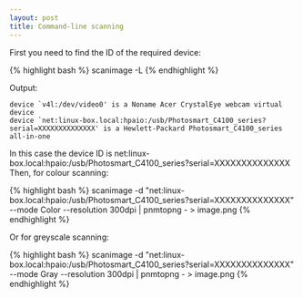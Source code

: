 ```yaml
---
layout: post
title: Command-line scanning
---
```


First you need to find the ID of the required device: 
    
{% highlight bash %}
scanimage -L
{% endhighlight %}

Output: 

    device `v4l:/dev/video0' is a Noname Acer CrystalEye webcam virtual device
    device `net:linux-box.local:hpaio:/usb/Photosmart_C4100_series?serial=XXXXXXXXXXXXXX' is a Hewlett-Packard Photosmart_C4100_series all-in-one

In this case the device ID is net:linux-box.local:hpaio:/usb/Photosmart_C4100_series?serial=XXXXXXXXXXXXXX Then, for colour scanning: 
    
{% highlight bash %}
scanimage -d "net:linux-box.local:hpaio:/usb/Photosmart_C4100_series?serial=XXXXXXXXXXXXXX" \
--mode Color --resolution 300dpi | pnmtopng - > image.png
{% endhighlight %}

Or for greyscale scanning: 
    
{% highlight bash %}
scanimage -d "net:linux-box.local:hpaio:/usb/Photosmart_C4100_series?serial=XXXXXXXXXXXXXX" \
--mode Gray --resolution 300dpi | pnmtopng - > image.png
{% endhighlight %}


